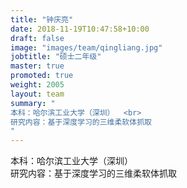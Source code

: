 ```yaml
---
title: "钟庆亮"
date: 2018-11-19T10:47:58+10:00
draft: false
image: "images/team/qingliang.jpg"
jobtitle: "硕士二年级"
master: true
promoted: true
weight: 2005
layout: team
summary: "
本科：哈尔滨工业大学（深圳）  <br>
研究内容：基于深度学习的三维柔软体抓取
"
---
```


本科：哈尔滨工业大学（深圳）  
研究内容：基于深度学习的三维柔软体抓取
